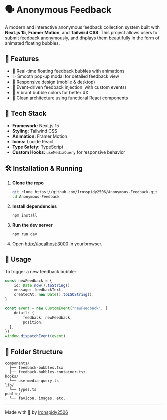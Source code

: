 # 🗣️ Anonymous Feedback

A modern and interactive anonymous feedback collection system built with **Next.js 15**, **Framer Motion**, and **Tailwind CSS**. This project allows users to submit feedback anonymously, and displays them beautifully in the form of animated floating bubbles.

## 🌟 Features

- 🎈 Real-time floating feedback bubbles with animations
- ✨ Smooth pop-up modal for detailed feedback view
- 📱 Responsive design (mobile & desktop)
- 💬 Event-driven feedback injection (with custom events)
- 🎨 Vibrant bubble colors for better UX
- 🧠 Clean architecture using functional React components

## 🚀 Tech Stack

- **Framework:** Next.js 15
- **Styling:** Tailwind CSS
- **Animation:** Framer Motion
- **Icons:** Lucide React
- **Type Safety:** TypeScript
- **Custom Hooks:** `useMediaQuery` for responsive behavior

## 🛠️ Installation & Running

1. **Clone the repo**
   ```bash
   git clone https://github.com/Ironspidy2506/Anonymous-Feedback.git
   cd Anonymous-Feedback
2. **Install dependencies**

   ```bash
   npm install
   ```

3. **Run the dev server**

   ```bash
   npm run dev
   ```

4. Open [http://localhost:3000](http://localhost:3000) in your browser.

## 🧪 Usage

To trigger a new feedback bubble:

```ts
const newFeedback = {
    id: Date.now().toString(),
    message: feedbackText,
    createdAt: new Date().toISOString(),
}

const event = new CustomEvent("newFeedback", {
    detail: {
        feedback: newFeedback,
        position,
  },
})
window.dispatchEvent(event)
```

## 📂 Folder Structure

```
components/
  ├── feedback-bubbles.tsx
  ├── feedback-bubbles-container.tsx
hooks/
  └── use-media-query.ts
lib/
  └── types.ts
public/
  └── favicon, images, etc.
```

---

Made with 💙 by [Ironspidy2506](https://github.com/Ironspidy2506)

